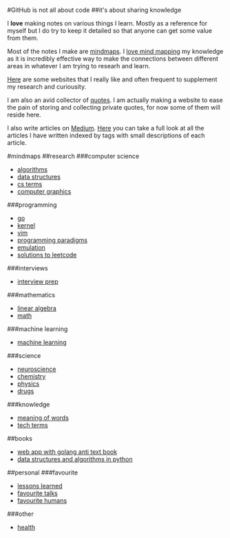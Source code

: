 #GitHub is not all about code
##it's about sharing knowledge

I **love** making notes on various things I learn. Mostly as a reference for
myself but I do try to keep it detailed so that anyone can get some value from
them.

Most of the notes I make are [mindmaps](https://github.com/nikitavoloboev/my-notes#mindmaps). I [love mind mapping](https://medium.com/@NikitaVoloboev/mind-map-everything-d27670f70739) my knowledge as it is incredibly effective way to make the connections between different areas in whatever I am trying to researh and learn. 

[Here](https://github.com/nikitavoloboev/my-notes/tree/master/links) are some websites that I really like and often frequent to supplement my research and curiousity.

I am also an avid collector of [quotes](https://github.com/nikitavoloboev/my-notes-mindmaps/tree/master/quotes). I am actually making a website to ease the pain of storing and collecting private quotes, for now some of them will reside here. 

I also write articles on [Medium](https://medium.com/@NikitaVoloboev). [Here](https://github.com/nikitavoloboev/my-notes/tree/master/articles) you can take a full look at all the articles I have written indexed by tags with small descriptions of each article.

#mindmaps
##research
###computer science
- [algorithms](https://my.mindnode.com/RBs72wqMR9xyntANrBz629xLqVZwoHHrmwPsG3AU)
- [data structures](https://my.mindnode.com/wFP5M2WyuNoFEtCaV8osgMJiYDydghpVJQCn9SUb)
- [cs terms](https://my.mindnode.com/GDJS5vHKoZHGi5UqaTv6vN6cY4QBGAricz7gxAeb#-238.1,-356.6,2)
- [computer graphics](https://my.mindnode.com/1fSGMDtCkqBxFFh3JCSkLx1T2shhkJgEfesnTtmT)

###programming
- [go](https://my.mindnode.com/sCQRYzZWsmrsqv2vW1FGKa7s2qc2spP1tTzSbnx1)
- [kernel](https://my.mindnode.com/seT1fnsza7kbPqFxSaXymT1ptXwspcCp2Co1t6bW#-16.0,-9.4,2)
- [vim](https://my.mindnode.com/DFFMQfdzm4hzWyMRRLqPreauujS62PVfPVssvJp4)
- [programming paradigms](https://my.mindnode.com/qqjRxmiDoMyKteYicvarwjrgMgpsYJjLWgXsD5Wn)
- [emulation](https://my.mindnode.com/wKPccGXqDxbUMndMp1nPVs1NbzhzcmsqKzBDyXWx)
- [solutions to leetcode](https://my.mindnode.com/UWt29ELHCYyhEL68smUyMZ3UWFg3cwkyXZZAngpE)

###interviews
- [interview prep](https://my.mindnode.com/a6eWJRXyNEMoYSqBDx6Cxt3L96UBsCbH7UgGcmNH)

###mathematics
- [linear algebra](https://my.mindnode.com/uSBytjXorayqpAZTRhLxAX1zbpxyMyYNhLYBx8Vy)
- [math](https://my.mindnode.com/JjwuFxXNpusrHpkmfSy9BEqcnbLCFmrqWux5vpby)

###machine learning
- [machine learning](https://my.mindnode.com/sGfQ6GAkCb2sbCeSKCkXyLLsBmVy6hhN5GYFG1QP)

###science
- [neuroscience](https://my.mindnode.com/tpKRHB3qKyyKHrgCT8bWYuyz4gqjprLbgenBfQDN)
- [chemistry](https://my.mindnode.com/wYDhE6MqsqRDVpw5CEEJULsjxHkqNFZad3DvDhYr)
- [physics](https://my.mindnode.com/ZZyhmxBzdPQeqcZjsp7RasytP4SEBWWpXRg6hT93)
- [drugs](https://my.mindnode.com/cySRz6ygp55zqaDBC3nXWZCszQqAqG7qbKJB2jbD)

###knowledge
- [meaning of words](https://my.mindnode.com/keTpctx9LF2i5233rxgPwfgKozAqhNDo4585UpdV)
- [tech terms](https://my.mindnode.com/x37uLCs9gNHy14fy4SEjByXdSLxL9ci2R7bpagdM)

##books
- [web app with golang anti text book](https://my.mindnode.com/zdrWE679mdxpS86aXZbCpWaTbp7mVXyUEYaBzBaU)
- [data structures and algorithms in python](https://my.mindnode.com/eESybqxSFzZrxtVFUYvmkMMQGC7s6qqHr1j5qwMh)

##personal
###favourite
- [lessons learned](https://my.mindnode.com/goTjzsrky8hsNbRXiqYxRcQxsHWtpJBaH4fpLXVW)
- [favourite talks](https://my.mindnode.com/YqkoPxPeWUsNUhS1LiWxzkpUnETvMKd6fNp55zd6#-749.5,-1819.1,2)
- [favourite humans](https://my.mindnode.com/PTSyQ9T2X3ggrpauRzeqTsvkAq8yqCJQWSyqG3Ph)

###other
- [health](https://my.mindnode.com/qEhyRseqgzLSpyxSXMSRFTFAcnmx5R54qC34V81X)
